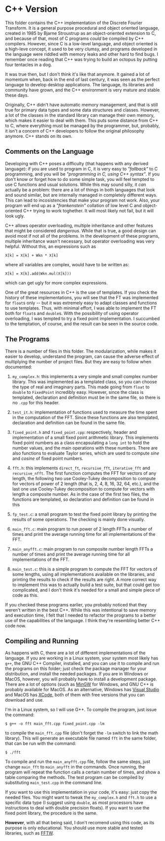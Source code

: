 # C++ Version
This folder contains the C++ implementation of the Discrete Fourier Transform. It is a general purpose procedural and object oriented language, created in 1985 by Bjarne Stroustrup as an object-oriented extension to C, and because of that, most of C programs *could* be compiled by C++ compilers. However, since C is a low-level language, and object oriented is a high-leve concept, it used to be very clumsy, and programs developed in the language were riddled with memory leaks and other hard to find bugs. I remember once reading that C++ was trying to build an octopus by putting four tentacles in a dog.

It was true then, but I don't think it's like that anymore. It gained a lot of momentum when, back in the end of last century, it was seen as the perfect language to develop desktop applications. The language, its libraries and community have grown, and the C++ environment is very mature and stable these days.

Originally, C++ didn't have automatic memory management, and that is still true for primary data types and some data structures and classes. However, a lot of the classes in the standard library can manage their own memory, which makes it easier to deal with them. This puts some distance from C++ to C, where everything must be managed by the programmer, but, probably, it isn't a concern of C++ developers to follow the original philosophy anymore. C++ stands on its own.

## Comments on the Language
Developing with C++ poses a difficulty (that happens with any derived language): if you are used to program in C, it is very easy to *"fallback"* to C programming, and you will be *"programming in C, using C++ syntax"*. If you don't know or forget how to do some simple task, you will feel tempted to use C functions and usual solutions. While this may sound silly, it *can* actually be a problem: there are a lot of things in both languages that look and sound similar, but are internally managed in completely different ways. This can lead to incosistencies that make your program not work. Also, your program will end up as a *"frankenstein"* collation of low level C and object-oriented C++ trying to work toghether. It will most likely not fail, but it will look ugly.

C++ allows operator overloading, multiple inheritance and other features that might be considered *dangerous*. While that is true, a good design can avoid most if not all of the problems. In the development of these programs, multiple inheritance wasn't necessary, but operator overloading was very helpful. Without this, an expressions such as

```
X[k] = X[k] + Wkn * X[k]
```

where all variables are complex, would have to be written as:

```
X[k] = X[k].add(Wkn.mul(X[k]))
```

which can get ugly for more complex expressions.

One of the great resources in C++ is the use of templates. If you check the history of these implementations, you will see that the FT was implemented for `float`s only -- but it was extremely easy to adapt classes and functions to use templates. Thus, with minimal effort, I was able to implement the FT both for `float`s and `double`s. With the possibility of using operator overloading, I was tempted to try a fixed point implementation. I succumbed to the temptation, of course, and the result can be seen in the source code.

## The Programs
There is a number of files in this folder. The modularization, while makes it easier to develop, understand the program, can cause the adverse effect of multiplying the number of project files. But they are easy to follow when documented:

1. `my_complex.h`: this implements a very simple and small complex number library. This was implemented as a templated class, so you can choose the type of real and imaginary parts. This made going from `float` to `double` to `FixedPoint` incredibly easy. However, since the class is templated, declaration and definition must be in the same file, so there is no `.cpp` for this header.

2. `test_it.h`: implementation of functions used to measure the time spent in the computation of the FFT. Since these functions are also templated, declaration and definition can be found in the same file.

3. `fixed_point.h` and `fixed_point.cpp`: respectively, header and implementation of a small fixed point arithmetic library. This implements fixed point numbers as a class encapsulating a `long int` to hold the number values, and the main operations with these numbers. There are also functions to evaluate Taylor series, which are used to compute _sine_ and _cosine_ of fixed point numbers.

4. `fft.h`: this implements `direct_ft`, `recursive_fft`, `iterative_fft` and `recursive_nfft`. The first function computes the FFT for vectors of any length, the following two use Cooley-Tukey decomposition to compute for vectors of power of 2 length (that is, 2, 4, 8, 16, 32, 64, etc.), and the last one use Cooley-Tukey decomposition to compute for vectors with length a composite number. As in the case of the first two files, the functions are templated, so declaration and definition can be found in this

5. `fp_test.c`: a small program to test the fixed point library by printing the results of some operations. The checking is mainly done visually.

6. `main_fft.c`: main program to run power of 2 length FFTs a number of times and print the average running time for all implementations of the FFT.

7. `main_anyfft.c`: main program to run composite number length FFTs a number of times and print the average running time for all implementations of the FFT.

8. `main_test.c`: this is a simple program to compute the FFT for vectors of some lengths, using all implementations available on the libraries, and printing the results to check if the results are right. A more correct way to implement this was to actually build a test suite, but that could get too complicated, and I don't think it's needed for a small and simple piece of code as this.

If you checked these programs earlier, you probably noticed that they weren't written in the best C++. While this was intentional to save memory and execution time, I felt that I needed to refactor the programs to a better use of the capabilities of the language. I think they're resembling better C++ code now.

## Compiling and Running
As happens with C, there are a lot of different implementations of the language. If you are working in a Linux system, your system most likely has `g++`, the GNU C++ Compiler, installed, and you can use it to compile and run the programs on this folder; just check the package manager for your distribution, and install the needed packages. If you are in Windows or MacOS, however, you will probably have to install a development package. There are a lot of options (such as [MinGW](http://mingw.org/) for Windows, and GNU C++ is probably available for MacOS. As an alternative, Windows has [Visual Studio](https://visualstudio.microsoft.com/) and MacOS has [XCode](https://developer.apple.com/), both of them with free versions that you can download and use.

I'm in a Linux system, so I will use G++. To compile the program, just issue the command:

```
$ g++ -o fft main_fft.cpp fixed_point.cpp -lm
```

to compile the `main_fft.cpp` file (don't forget the `-lm` switch to link the math library). This will generate an executable file named `fft` in the same folder, that can be run with the command:

```
$ ./fft
```

To compile and run the `main_anyfft.cpp` file, follow the same steps, just change `main_fft` to `main_anyfft` in the commands. Once running, the program will repeat the function calls a certain number of times, and show a table comparing the methods. The test program can be compiled by substituting `main_test.cpp` in the command line.

If you want to use this implementation in your code, it's easy: just copy the needed files. You might want to tweak the `my_complex.h` and `fft.h` to use a specific data type (I suggest using `double`, as most processors have instructions to deal with double precision floats). If you want to use the fixed point library, the procedure is the same.

**However**, with all that being said, I don't recomend using this code, as its purpose is only educational. You should use more stable and tested libraries, such as [FFTW](http://www.fftw.org/).

